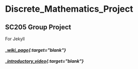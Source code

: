 # Discrete_Mathematics_Project
## SC205 Group Project 
For Jekyll
#### __[wiki_page](https://htmlpreview.github.io/?https://github.com/sohamviradiya/Discrete_Mathematics_Project/blob/main/wiki_page/index.html){:target="_blank"}__
#### __[introductory_video](https://www.youtube.com/watch?v=dQw4w9WgXcQ){:target="_blank"}__
